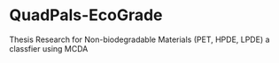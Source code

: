 # QuadPals-EcoGrade

Thesis Research for Non-biodegradable Materials (PET, HPDE, LPDE) a classfier using MCDA
